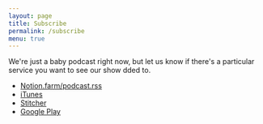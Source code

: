 ```yaml
---
layout: page
title: Subscribe
permalink: /subscribe
menu: true
---
```

	
We're just a baby podcast right now, but let us know if there's a particular service you want to see our show dded to.

* [Notion.farm/podcast.rss](http://notion.farm/podcast.rss)
* [iTunes](https://itunes.apple.com/us/podcast/notion-farm/id1239634034)
* [Stitcher](http://www.stitcher.com/podcast/the-orbital-mechanics/notionfarm?refid=stpr)
* [Google Play](https://playmusic.app.goo.gl/?ibi=com.google.PlayMusic&isi=691797987&ius=googleplaymusic&link=https://play.google.com/music/m/Io42gyfcaijxkvwkpsabobdvxvi?t%3DNotion.farm%26pcampaignid%3DMKT-na-all-co-pr-mu-pod-16)